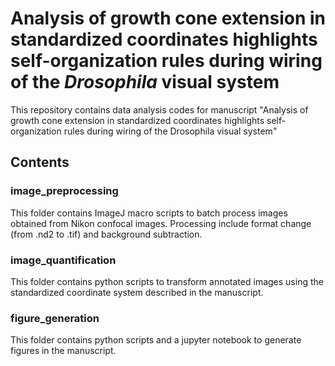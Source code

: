 # Analysis of growth cone extension in standardized coordinates highlights self-organization rules during wiring of the *Drosophila* visual system
This repository contains data analysis codes for manuscript "Analysis of growth cone extension in standardized coordinates highlights self-organization rules during wiring of the Drosophila visual system"

## Contents
### image_preprocessing
This folder contains ImageJ macro scripts to batch process images obtained from Nikon confocal images. Processing include format change (from .nd2 to .tif) and background subtraction.

### image_quantification
This folder contains python scripts to transform annotated images using the standardized coordinate system described in the manuscript.

### figure_generation
This folder contains python scripts and a jupyter notebook to generate figures in the manuscript.
